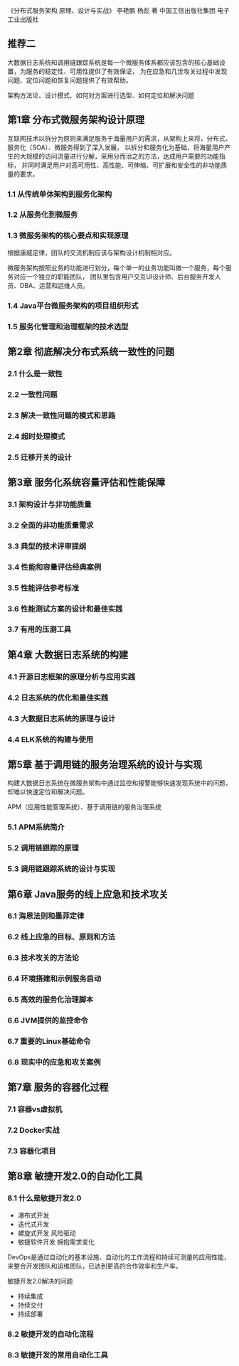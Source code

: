 《分布式服务架构 原理、设计与实战》 李艳鹏 杨彪 著 中国工信出版社集团 电子工业出版社


## 推荐二
大数据日志系统和调用链跟踪系统是每一个微服务体系都应该包含的核心基础设置，为服务的稳定性、可用性提供了有效保证，
为在应急和几世攻关过程中发现问题、定位问题和恢复问题提供了有效帮助。

架构方法论、设计模式、如何对方案进行选型、如何定位和解决问题

## 第1章 分布式微服务架构设计原理
互联网技术以拆分为原则来满足服务于海量用户的需求，从架构上来将，分布式、服务化（SOA）、微服务得到了深入发展，
以拆分和服务化为基础，将海量用户产生的大规模的访问流量进行分解，采用分而治之的方法，达成用户需要的功能指标，
并同时满足用户对高可用性、高性能、可伸缩、可扩展和安全性的非功能质量的要求。

### 1.1 从传统单体架构到服务化架构
### 1.2 从服务化到微服务
### 1.3 微服务架构的核心要点和实现原理

根据康威定律，团队的交流机制应该与架构设计机制相对应。

微服务架构按照业务的功能进行划分，每个单一的业务功能叫做一个服务，每个服务对应一个独立的职能团队，
团队里包含用户交互UI设计师、后台服务开发人员、DBA、运营和运维人员。
### 1.4 Java平台微服务架构的项目组织形式
### 1.5 服务化管理和治理框架的技术选型

## 第2章 彻底解决分布式系统一致性的问题
### 2.1 什么是一致性
### 2.2 一致性问题
### 2.3 解决一致性问题的模式和思路
### 2.4 超时处理模式
### 2.5 迁移开关的设计

## 第3章 服务化系统容量评估和性能保障
### 3.1 架构设计与非功能质量
### 3.2 全面的非功能质量需求
### 3.3 典型的技术评审提纲
### 3.4 性能和容量评估经典案例
### 3.5 性能评估参考标准
### 3.6 性能测试方案的设计和最佳实践
### 3.7 有用的压测工具

## 第4章 大数据日志系统的构建
### 4.1 开源日志框架的原理分析与应用实践
### 4.2 日志系统的优化和最佳实践
### 4.3 大数据日志系统的原理与设计
### 4.4 ELK系统的构建与使用

## 第5章 基于调用链的服务治理系统的设计与实现
构建大数据日志系统在微服务架构中通过监控和报警能够快速发现系统中的问题，却难以快速定位和解决问题。

APM（应用性能管理系统）、基于调用链的服务治理系统

### 5.1 APM系统简介
### 5.2 调用链跟踪的原理
### 5.3 调用链跟踪系统的设计与实现

## 第6章 Java服务的线上应急和技术攻关
### 6.1 海恩法则和墨菲定律
### 6.2 线上应急的目标、原则和方法
### 6.3 技术攻关的方法论
### 6.4 环境搭建和示例服务启动
### 6.5 高效的服务化治理脚本
### 6.6 JVM提供的监控命令
### 6.7 重要的Linux基础命令
### 6.8 现实中的应急和攻关案例

## 第7章 服务的容器化过程
### 7.1 容器vs虚拟机
### 7.2 Docker实战
### 7.3 容器化项目

## 第8章 敏捷开发2.0的自动化工具
### 8.1 什么是敏捷开发2.0
* 瀑布式开发
* 迭代式开发
* 螺旋式开发 风险驱动
* 敏捷软件开发 拥抱需求变化

DevOps是通过自动化的基本设施、自动化的工作流程和持续可测量的应用性能，来整合开发团队和运维团队，已达到更高的合作效率和生产率。

敏捷开发2.0解决的问题
* 持续集成
* 持续交付
* 持续部署

### 8.2 敏捷开发的自动化流程
### 8.3 敏捷开发的常用自动化工具
